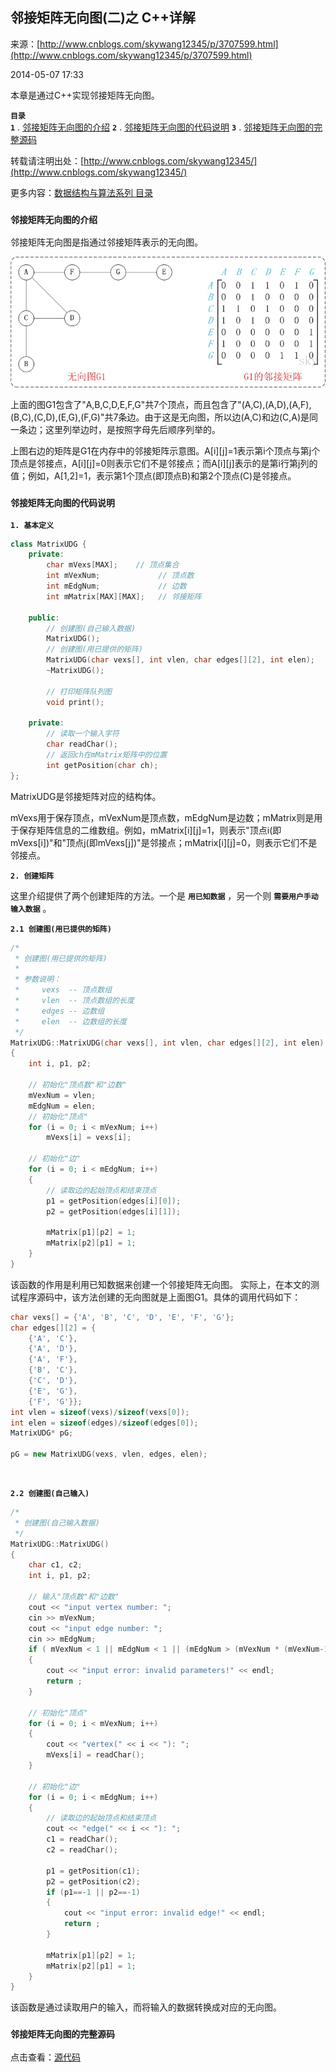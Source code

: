 ## 邻接矩阵无向图(二)之 C++详解

来源：[http://www.cnblogs.com/skywang12345/p/3707599.html](http://www.cnblogs.com/skywang12345/p/3707599.html)

2014-05-07 17:33


本章是通过C++实现邻接矩阵无向图。

**`目录`**  
 **`1`** . [邻接矩阵无向图的介绍](#anchor1) 
 **`2`** . [邻接矩阵无向图的代码说明](#anchor2) 
 **`3`** . [邻接矩阵无向图的完整源码](#anchor3)  

转载请注明出处：[http://www.cnblogs.com/skywang12345/](http://www.cnblogs.com/skywang12345/)

更多内容：[数据结构与算法系列 目录](http://www.cnblogs.com/skywang12345/p/3603935.html)


 

<a name="anchor1"></a>

###  **`邻接矩阵无向图的介绍`** 

邻接矩阵无向图是指通过邻接矩阵表示的无向图。

[![](../pictures/graph/basic/05.jpg)](../pictures/graph/basic/05.jpg)

上面的图G1包含了"A,B,C,D,E,F,G"共7个顶点，而且包含了"(A,C),(A,D),(A,F),(B,C),(C,D),(E,G),(F,G)"共7条边。由于这是无向图，所以边(A,C)和边(C,A)是同一条边；这里列举边时，是按照字母先后顺序列举的。

上图右边的矩阵是G1在内存中的邻接矩阵示意图。A[i][j]=1表示第i个顶点与第j个顶点是邻接点，A[i][j]=0则表示它们不是邻接点；而A[i][j]表示的是第i行第j列的值；例如，A[1,2]=1，表示第1个顶点(即顶点B)和第2个顶点(C)是邻接点。

<a name="anchor2"></a>

###  **`邻接矩阵无向图的代码说明`** 

**`1. 基本定义`** 


```cpp
class MatrixUDG {
    private:
        char mVexs[MAX];    // 顶点集合
        int mVexNum;             // 顶点数
        int mEdgNum;             // 边数
        int mMatrix[MAX][MAX];   // 邻接矩阵

    public:
        // 创建图(自己输入数据)
        MatrixUDG();
        // 创建图(用已提供的矩阵)
        MatrixUDG(char vexs[], int vlen, char edges[][2], int elen);
        ~MatrixUDG();

        // 打印矩阵队列图
        void print();

    private:
        // 读取一个输入字符
        char readChar();
        // 返回ch在mMatrix矩阵中的位置
        int getPosition(char ch);
};

```



MatrixUDG是邻接矩阵对应的结构体。 

mVexs用于保存顶点，mVexNum是顶点数，mEdgNum是边数；mMatrix则是用于保存矩阵信息的二维数组。例如，mMatrix[i][j]=1，则表示"顶点i(即mVexs[i])"和"顶点j(即mVexs[j])"是邻接点；mMatrix[i][j]=0，则表示它们不是邻接点。

**`2. 创建矩阵`** 

这里介绍提供了两个创建矩阵的方法。一个是 **`用已知数据`** ，另一个则 **`需要用户手动输入数据`** 。

**`2.1 创建图(用已提供的矩阵)`** 


```cpp
/*
 * 创建图(用已提供的矩阵)
 *
 * 参数说明：
 *     vexs  -- 顶点数组
 *     vlen  -- 顶点数组的长度
 *     edges -- 边数组
 *     elen  -- 边数组的长度
 */
MatrixUDG::MatrixUDG(char vexs[], int vlen, char edges[][2], int elen)
{
    int i, p1, p2;

    // 初始化"顶点数"和"边数"
    mVexNum = vlen;
    mEdgNum = elen;
    // 初始化"顶点"
    for (i = 0; i < mVexNum; i++)
        mVexs[i] = vexs[i];

    // 初始化"边"
    for (i = 0; i < mEdgNum; i++)
    {
        // 读取边的起始顶点和结束顶点
        p1 = getPosition(edges[i][0]);
        p2 = getPosition(edges[i][1]);

        mMatrix[p1][p2] = 1;
        mMatrix[p2][p1] = 1;
    }
}

```



该函数的作用是利用已知数据来创建一个邻接矩阵无向图。 实际上，在本文的测试程序源码中，该方法创建的无向图就是上面图G1。具体的调用代码如下：


```cpp
char vexs[] = {'A', 'B', 'C', 'D', 'E', 'F', 'G'};
char edges[][2] = {
    {'A', 'C'}, 
    {'A', 'D'}, 
    {'A', 'F'}, 
    {'B', 'C'}, 
    {'C', 'D'}, 
    {'E', 'G'}, 
    {'F', 'G'}};
int vlen = sizeof(vexs)/sizeof(vexs[0]);
int elen = sizeof(edges)/sizeof(edges[0]);
MatrixUDG* pG;

pG = new MatrixUDG(vexs, vlen, edges, elen);

```



 

**`2.2 创建图(自己输入)`** 


```cpp
/* 
 * 创建图(自己输入数据)
 */
MatrixUDG::MatrixUDG()
{
    char c1, c2;
    int i, p1, p2;

    // 输入"顶点数"和"边数"
    cout << "input vertex number: ";
    cin >> mVexNum;
    cout << "input edge number: ";
    cin >> mEdgNum;
    if ( mVexNum < 1 || mEdgNum < 1 || (mEdgNum > (mVexNum * (mVexNum-1))))
    {
        cout << "input error: invalid parameters!" << endl;
        return ;
    }

    // 初始化"顶点"
    for (i = 0; i < mVexNum; i++)
    {
        cout << "vertex(" << i << "): ";
        mVexs[i] = readChar();
    }

    // 初始化"边"
    for (i = 0; i < mEdgNum; i++)
    {
        // 读取边的起始顶点和结束顶点
        cout << "edge(" << i << "): ";
        c1 = readChar();
        c2 = readChar();

        p1 = getPosition(c1);
        p2 = getPosition(c2);
        if (p1==-1 || p2==-1)
        {
            cout << "input error: invalid edge!" << endl;
            return ;
        }

        mMatrix[p1][p2] = 1;
        mMatrix[p2][p1] = 1;
    }
}

```



该函数是通过读取用户的输入，而将输入的数据转换成对应的无向图。

<a name="anchor3"></a>

###  **`邻接矩阵无向图的完整源码`** 

点击查看：[源代码](../source/graph/basic/udg/cplus/MatrixUDG.cpp)
